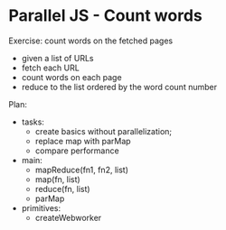 # Parallel JS - Count words

Exercise: count words on the fetched pages
- given a list of URLs
- fetch each URL
- count words on each page
- reduce to the list ordered by the word count number

Plan:
- tasks:
    - create basics without parallelization;
    - replace map with parMap
    - compare performance
- main:
    - mapReduce(fn1, fn2, list)
    - map(fn, list)
    - reduce(fn, list)
    - parMap
- primitives:
    - createWebworker

